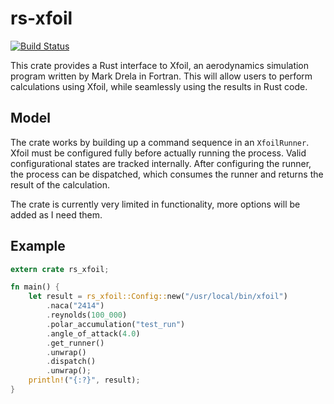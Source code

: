 # rs-xfoil

[![Build Status](https://travis-ci.com/Jvanrhijn/rs-xfoil.svg?branch=master)](https://travis-ci.com/Jvanrhijn/rs-xfoil)

This crate provides a Rust interface to Xfoil, an aerodynamics simulation program written by
Mark Drela in Fortran. This will allow users to perform calculations using Xfoil, while seamlessly
using the results in Rust code.

## Model

The crate works by building up a command sequence in an `XfoilRunner`. Xfoil must be configured fully
before actually running the process. Valid configurational states are tracked internally. After
configuring the runner, the process can be dispatched, which consumes the runner and returns the
result of the calculation.

The crate is currently very limited in functionality, more options will be added as I need them.

## Example

```rust
extern crate rs_xfoil;

fn main() {
    let result = rs_xfoil::Config::new("/usr/local/bin/xfoil")
        .naca("2414")
        .reynolds(100_000)
        .polar_accumulation("test_run")
        .angle_of_attack(4.0)
        .get_runner()
        .unwrap()
        .dispatch()
        .unwrap();
    println!("{:?}", result);
}
```
